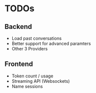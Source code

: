 # TODOs


## Backend

- Load past conversations
- Better support for advanced paramters
- Other 3 Providers

## Frontend

- Token count / usage
- Streaming API (Websockets)
- Name sessions
